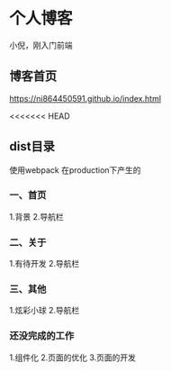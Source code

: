 # 个人博客
小倪，刚入门前端

## 博客首页
https://ni864450591.github.io/index.html

<<<<<<< HEAD
## dist目录
使用webpack 在production下产生的


### 一、首页 
1.背景
2.导航栏

### 二、关于
1.有待开发
2.导航栏

### 三、其他
1.炫彩小球
2.导航栏

### 还没完成的工作
1.组件化
2.页面的优化
3.页面的开发


